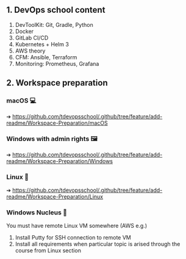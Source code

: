 ## 1. DevOps school content
1. DevToolKit: Git, Gradle, Python
2. Docker
3. GitLab CI/CD
4. Kubernetes + Helm 3
5. AWS theory
6. CFM: Ansible, Terraform
7. Monitoring: Prometheus, Grafana

## 2. Workspace preparation
### macOS 💻
➔ https://github.com/tdevopsschool/.github/tree/feature/add-readme/Workspace-Preparation/macOS

### Windows with admin rights 🖼
➔ https://github.com/tdevopsschool/.github/tree/feature/add-readme/Workspace-Preparation/Windows 

### Linux 🐧
➔ https://github.com/tdevopsschool/.github/tree/feature/add-readme/Workspace-Preparation/Linux

### Windows Nucleus 🤷
You must have remote Linux VM somewhere (AWS e.g.)
1. Install Putty for SSH connection to remote VM
2. Install all requirements when particular topic is arised through the course from Linux section
